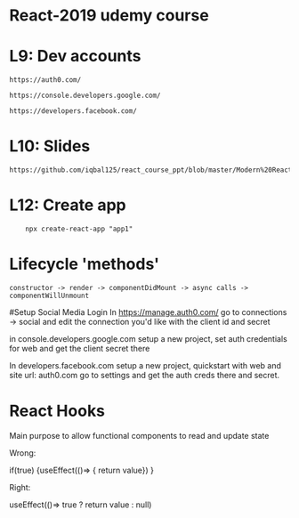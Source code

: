 # React-2019 udemy course 

# L9: Dev accounts

    https://auth0.com/ 

    https://console.developers.google.com/

    https://developers.facebook.com/

# L10: Slides

    https://github.com/iqbal125/react_course_ppt/blob/master/Modern%20React%20PP.pdf

# L12: Create app 
    
        npx create-react-app "app1"

# Lifecycle 'methods'

    constructor -> render -> componentDidMount -> async calls -> componentWillUnmount

#Setup Social Media Login
In https://manage.auth0.com/ go to connections -> social and edit the connection you'd like with the client id and secret

in console.developers.google.com setup a new project, set auth credentials for web and get the client secret there

In developers.facebook.com setup a new project, quickstart with web and site url: auth0.com
go to settings and get the auth creds there and secret.

# React Hooks

Main purpose to allow functional components to read and update state

Wrong:

if(true) {useEffect(()=> { return value}) }

Right:

useEffect(()=> true ? return value : null)